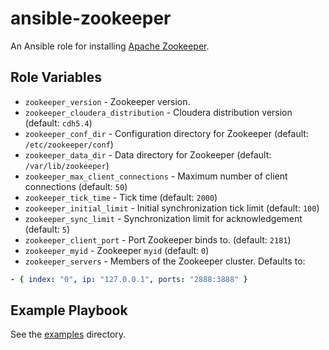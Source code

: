 # ansible-zookeeper

An Ansible role for installing [Apache Zookeeper](http://zookeeper.apache.org).

## Role Variables

- `zookeeper_version` - Zookeeper version.
- `zookeeper_cloudera_distribution` - Cloudera distribution version (default: `cdh5.4`)
- `zookeeper_conf_dir` - Configuration directory for Zookeeper (default: `/etc/zookeeper/conf`)
- `zookeeper_data_dir` - Data directory for Zookeeper (default: `/var/lib/zookeeper`)
- `zookeeper_max_client_connections` - Maximum number of client connections (default: `50`)
- `zookeeper_tick_time` - Tick time (default: `2000`)
- `zookeeper_initial_limit` - Initial synchronization tick limit (default: `100`)
- `zookeeper_sync_limit` - Synchronization limit for acknowledgement (default: `5`)
- `zookeeper_client_port` - Port Zookeeper binds to. (default: `2181`)
- `zookeeper_myid` - Zookeeper `myid` (default: `0`)
- `zookeeper_servers` - Members of the Zookeeper cluster. Defaults to:

```yaml
- { index: "0", ip: "127.0.0.1", ports: "2888:3888" }
```

## Example Playbook

See the [examples](./examples/) directory.
